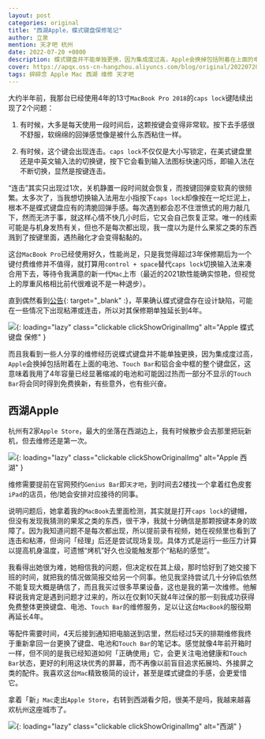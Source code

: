 ```yaml
---
layout: post
categories: original
title: "西湖Apple，蝶式键盘保修笔记"
author: 立泉
mention: 天才吧 杭州
date: 2022-07-20 +0800
description: 蝶式键盘并不能单独更换，因为集成度过高，Apple会换掉包括附着在上面的电池、Touch Bar和铝合金中框的整个键盘区，这意味着我用了4年已经提示容量显著缩减的电池和可能因过热而一部分不显示的Touch Bar将会得到免费的换新，有些意外，也有些兴奋。
cover: https://apqx.oss-cn-hangzhou.aliyuncs.com/blog/original/20220720/apple_west_lake_thumb.jpg
tags: 碎碎念 Apple Mac 西湖 维修 天才吧
---
```


大约半年前，我那台已经使用4年的13寸`MacBook Pro 2018`的`caps lock`键陆续出现了2个问题：

1. 有时候，大多是每天使用一段时间后，这颗按键会变得非常软。按下去手感很不舒服，软绵绵的回弹感觉像是被什么东西粘住一样。

2. 有时候，这个键会出现连击。`caps lock`不仅仅是大小写锁定，在美式键盘里还是中英文输入法的切换键，按下它会看到输入法图标快速闪烁，即输入法在不断切换，显然是按键连击。

“连击”其实只出现过1次，关机静置一段时间就会恢复，而按键回弹变软真的很频繁。太多次了，当我想切换输入法用左小指按下`caps lock`却像按在一坨烂泥上，根本不是蝶式键盘应有的清脆回弹手感。每次遇到都会忍不住泄愤式的用力敲几下，然而无济于事，就这样心情不快几小时后，它又会自己恢复正常。唯一的线索可能是与机身发热有关，但也不是每次都出现，我一度以为是什么果浆之类的东西溅到了按键里面，遇热融化才会变得黏黏的。

这台`MacBook Pro`已经使用好久，性能尚足，只是我觉得超过3年保修期后为一个键付费维修并不值得，就打算用`control + space`替代`caps lock`切换输入法来凑合用下去，等待令我满意的新一代`Mac`上市（最近的2021款性能确实惊艳，但视觉上的厚重风格相比前代很难说不是一种退步）。

直到偶然看到[公告](https://support.apple.com/zh-cn/keyboard-service-program-for-mac-notebooks){: target="_blank" :}，苹果确认蝶式键盘存在设计缺陷，可能在一些情况下出现粘滞或连击，所以对其保修期单独延长到4年。

![](https://apqx.oss-cn-hangzhou.aliyuncs.com/blog/original/20220720/apple_keyboard_addition_cover.webp){: loading="lazy" class="clickable clickShowOriginalImg" alt="Apple 蝶式键盘 保修" }

而且我看到一些人分享的维修经历说蝶式键盘并不能单独更换，因为集成度过高，`Apple`会换掉包括附着在上面的电池、`Touch Bar`和铝合金中框的整个键盘区，这意味着我用了4年容量已经显著缩减的电池和可能因过热而一部分不显示的`Touch Bar`将会同时得到免费换新，有些意外，也有些兴奋。

## 西湖Apple

杭州有2家`Apple Store`，最大的坐落在西湖边上，我有时候散步会去那里把玩新机，但去维修还是第一次。

![](https://apqx.oss-cn-hangzhou.aliyuncs.com/blog/original/20220720/apple_west_lake_thumb.jpg){: loading="lazy" class="clickable clickShowOriginalImg" alt="Apple 西湖" }

维修需要提前在官网预约`Genius Bar`即`天才吧`，到时间去2楼找一个拿着红色皮套`iPad`的店员，他/她会安排对应接待的同事。

说明问题后，她拿着我的`MacBook`去里面检测，其实就是打开`caps lock`的键帽，但没有发现我猜测的果浆之类的东西，很干净，我就十分确信是那颗按键本身的故障了。因为我知道问题不是每次都出现，所以提前录有视频，她在视频里也看到了连击和粘滞，但询问「经理」后还是尝试现场复现。具体方式是运行一些压力计算以提高机身温度，可遗憾“烤机”好久也没能触发那个“粘粘的感觉”。

我看得出她很为难，她相信我的问题，但决定权在其上级，那时恰好到了她交接下班的时间，就把我的情况做简报交给另一个同事。他见我坚持尝试几十分钟后依然不能复现大概是确信了，而且我买过很多苹果设备，这也是我的第一次维修。他解释说我肯定是遇到问题才过来的，所以在仅剩10天就4年过保的那一刻我成功获得免费整体更换键盘、电池、`Touch Bar`的维修服务，足以让这台`MacBook`的服役期再延长4年。

等配件需要时间，4天后接到通知把电脑送到店里，然后经过5天的排期维修我终于重新拿回一台更换了键盘、电池和`Touch Bar`的笔记本。感觉就像4年前开箱时一样，但不同的是我已经知道如何「正确使用」它，会更关注电池健康和`Touch Bar`状态，更好的利用这块优秀的屏幕，而不再像以前盲目追求拓展坞、外接屏之类的配件。我喜欢这台`Mac`精致极简的设计，甚至是蝶式键盘的手感，会更爱惜它。

拿着「新」`Mac`走出`Apple Store`，右转到西湖看夕阳，很美不是吗，我越来越喜欢杭州这座城市了。

![](https://apqx.oss-cn-hangzhou.aliyuncs.com/blog/original/20220720/west_lake_thumb.jpg){: loading="lazy" class="clickable clickShowOriginalImg" alt="西湖" }